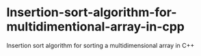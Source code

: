 # Insertion-sort-algorithm-for-multidimentional-array-in-cpp


Insertion sort algorithm for sorting a multidimensional array in C++
